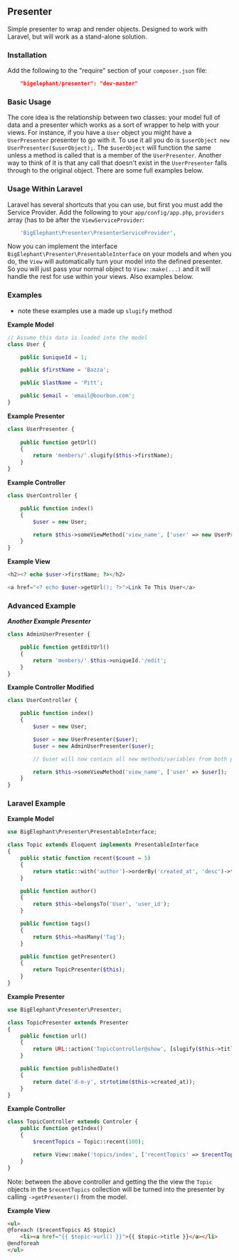 ## Presenter

Simple presenter to wrap and render objects. Designed to work with Laravel, but will work as a stand-alone solution.

### Installation

Add the following to the "require" section of your `composer.json` file:

```json
	"bigelephant/presenter": "dev-master"
```

### Basic Usage
The core idea is the relationship between two classes: your model full of data and a presenter which works as a sort of wrapper to help with your views.
For instance, if you have a `User` object you might have a `UserPresenter` presenter to go with it. To use it all you do is `$userObject new UserPresenter($userObject);`. 
The `$userObject` will function the same unless a method is called that is a member of the `UserPresenter`. Another way to think of it is that any call that doesn't exist in the `UserPresenter` falls through to the original object. There are some full examples below.

### Usage Within Laravel
Laravel has several shortcuts that you can use, but first you must add the Service Provider. Add the following to your `app/config/app.php`, `providers` array (has to be after the `ViewServiceProvider`:

```php
	'BigElephant\Presenter\PresenterServiceProvider',
```

Now you can implement the interface `BigElephant\Presenter\PresentableInterface` on your models and when you do, the `View` will automatically turn your model into the defined presenter. So you will just pass your normal object to `View::make(...)` and it will handle the rest for use within your views. Also examples below.


### Examples
* note these examples use a made up `slugify` method

**Example Model**
```php
// Assume this data is loaded into the model
class User {

	public $uniqueId = 1;

	public $firstName = 'Bazza';

	public $lastName = 'Pitt';

	public $email = 'email@bourbon.com';
}
```
	
**Example Presenter**
```php
class UserPresenter {
	
	public function getUrl()
	{
		return 'members/'.slugify($this->firstName);
	}
}
```

**Example Controller**
```php
class UserController {

	public function index()
	{
		$user = new User;

		return $this->someViewMethod('view_name', ['user' => new UserPresenter($user)]);
	}
}
```

**Example View**
```php
<h2><? echo $user->firstName; ?></h2>

<a href="<? echo $user->getUrl(); ?>">Link To This User</a>
```

### Advanced Example
***Another Example Presenter***
```php
class AdminUserPresenter {

	public function getEditUrl()
	{
		return 'members/'.$this->uniqueId.'/edit';
	}
}
```

**Example Controller Modified**
```php
class UserController {

	public function index()
	{
		$user = new User;

		$user = new UserPresenter($user);
		$user = new AdminUserPresenter($user);

		// $user will now contain all new methods/variables from both presenters

		return $this->someViewMethod('view_name', ['user' => $user]);
	}
}
```

### Laravel Example
**Example Model**
```php
use BigElephant\Presenter\PresentableInterface;

class Topic extends Eloquent implements PresentableInterface
{
	public static function recent($count = 5)
	{
		return static::with('author')->orderBy('created_at', 'desc')->take($count)->get();
	}

	public function author()
	{
		return $this->belongsTo('User', 'user_id');
	}

	public function tags()
	{
		return $this->hasMany('Tag');
	}

	public function getPresenter()
	{
		return TopicPresenter($this);
	}
}
```

**Example Presenter**
```php
use BigElephant\Presenter\Presenter;

class TopicPresenter extends Presenter
{
	public function url()
	{
		return URL::action('TopicController@show', [slugify($this->title).'.'.$this->id]);
	}

	public function publishedDate()
	{
		return date('d-m-y', strtotime($this->created_at));
	}
}
```

**Example Controller**
```php
class TopicController extends Controler {
	public function getIndex()
	{
		$recentTopics = Topic::recent(100);

		return View::make('topics/index', ['recentTopics' => $recentTopics]);
	}
}
```

Note: between the above controller and getting the the view the `Topic` objects in the `$recentTopics` collection will be turned into the presenter by calling `->getPresenter()` from the model.

**Example View**
```html
<ul>
@foreach ($recentTopics AS $topic)
	<li><a href="{{ $topic->url() }}">{{ $topic->title }}</a></li>
@endforeah
</ul>
```
